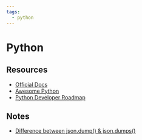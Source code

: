 ```yaml
---
tags:
  - python
---
```


# Python

## Resources

- [Official Docs](https://docs.python.org/)
- [Awesome Python](https://github.com/vinta/awesome-python)
- [Python Developer Roadmap](https://roadmap.sh/python)

## Notes

- [Difference between json.dump() & json.dumps()](https://stackoverflow.com/a/32911421/16038271)

